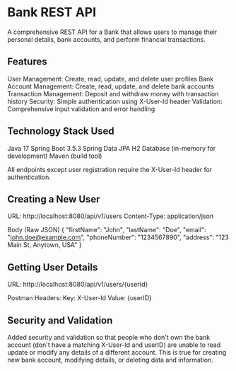 # Bank REST API
A comprehensive REST API for a Bank that allows users to manage their personal details, bank accounts, and perform financial transactions.

## Features
User Management: Create, read, update, and delete user profiles
Bank Account Management: Create, read, update, and delete bank accounts
Transaction Management: Deposit and withdraw money with transaction history
Security: Simple authentication using X-User-Id header
Validation: Comprehensive input validation and error handling

## Technology Stack Used

Java 17
Spring Boot 3.5.3
Spring Data JPA
H2 Database (in-memory for development)
Maven (build tool)

All endpoints except user registration require the X-User-Id header for authentication.

## Creating a New User

URL: http://localhost:8080/api/v1/users
Content-Type: application/json

Body (Raw JSON)
{
  "firstName": "John",
  "lastName": "Doe", 
  "email": "john.doe@example.com",
  "phoneNumber": "1234567890",
  "address": "123 Main St, Anytown, USA"
}

## Getting User Details

URL: http://localhost:8080/api/v1/users/{userId}

Postman Headers: Key: X-User-Id     Value: {userID}

## Security and Validation

Added security and validation so that people who don't own the bank account (don't have a matching X-User-Id and userID) are unable to read update or modify any details of a different account. This is true for creating new bank account, modifying details, or deleting data and information.